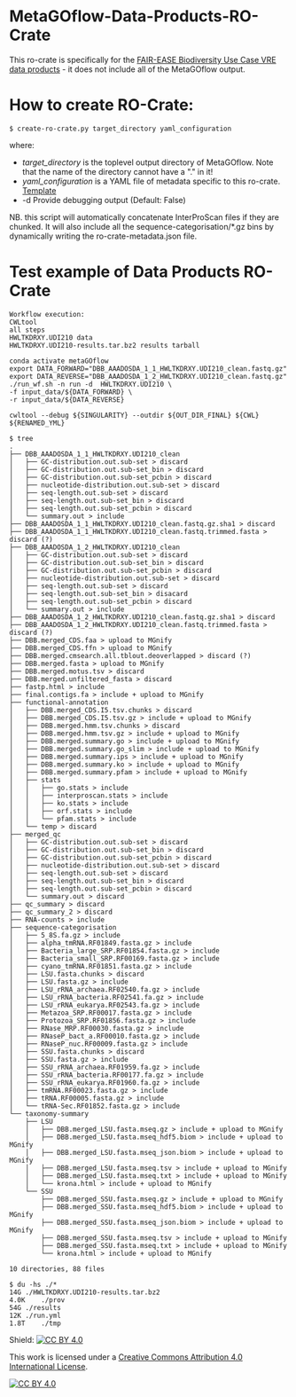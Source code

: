 # MetaGOflow-Data-Products-RO-Crate
This ro-crate is specifically for the [FAIR-EASE Biodiversity Use Case VRE data products](https://fairease.eu/use-cases/biodiversity-observation) - it does not include all of the MetaGOflow output.


# How to create RO-Crate:


`$ create-ro-crate.py target_directory yaml_configuration`

where:

- *target_directory* is the toplevel output directory of MetaGOflow.
        Note that the name of the directory cannot have a "." in it!
- *yaml_configuration* is a YAML file of metadata specific to this ro-crate. [Template](https://raw.githubusercontent.com/emo-bon/MetaGOflow-Data-Products-RO-Crate/main/ro-crate-config.yaml)
- -d Provide debugging output (Default: False)

NB. this script will automatically concatenate InterProScan files if they are chunked. It will also include all the sequence-categorisation/*.gz bins by dynamically writing the ro-crate-metadata.json file.



# Test example of Data Products RO-Crate

```
Workflow execution:
CWLtool
all steps
HWLTKDRXY.UDI210 data
HWLTKDRXY.UDI210-results.tar.bz2 results tarball

conda activate metaGOflow
export DATA_FORWARD="DBB_AAADOSDA_1_1_HWLTKDRXY.UDI210_clean.fastq.gz"
export DATA_REVERSE="DBB_AAADOSDA_1_2_HWLTKDRXY.UDI210_clean.fastq.gz"
./run_wf.sh -n run -d  HWLTKDRXY.UDI210 \
-f input_data/${DATA_FORWARD} \
-r input_data/${DATA_REVERSE}

cwltool --debug ${SINGULARITY} --outdir ${OUT_DIR_FINAL} ${CWL} ${RENAMED_YML}
```

```
$ tree
.
├── DBB_AAADOSDA_1_1_HWLTKDRXY.UDI210_clean 
│   ├── GC-distribution.out.sub-set > discard
│   ├── GC-distribution.out.sub-set_bin > discard
│   ├── GC-distribution.out.sub-set_pcbin > discard
│   ├── nucleotide-distribution.out.sub-set > discard
│   ├── seq-length.out.sub-set > discard
│   ├── seq-length.out.sub-set_bin > discard
│   ├── seq-length.out.sub-set_pcbin > discard
│   └── summary.out > include
├── DBB_AAADOSDA_1_1_HWLTKDRXY.UDI210_clean.fastq.gz.sha1 > discard
├── DBB_AAADOSDA_1_1_HWLTKDRXY.UDI210_clean.fastq.trimmed.fasta > discard (?)
├── DBB_AAADOSDA_1_2_HWLTKDRXY.UDI210_clean 
│   ├── GC-distribution.out.sub-set > discard
│   ├── GC-distribution.out.sub-set_bin > discard
│   ├── GC-distribution.out.sub-set_pcbin > discard
│   ├── nucleotide-distribution.out.sub-set > discard
│   ├── seq-length.out.sub-set > discard
│   ├── seq-length.out.sub-set_bin > disacard
│   ├── seq-length.out.sub-set_pcbin > discard
│   └── summary.out > include
├── DBB_AAADOSDA_1_2_HWLTKDRXY.UDI210_clean.fastq.gz.sha1 > discard
├── DBB_AAADOSDA_1_2_HWLTKDRXY.UDI210_clean.fastq.trimmed.fasta > discard (?)
├── DBB.merged_CDS.faa > upload to MGnify
├── DBB.merged_CDS.ffn > upload to MGnify
├── DBB.merged.cmsearch.all.tblout.deoverlapped > discard (?)
├── DBB.merged.fasta > upload to MGnify
├── DBB.merged.motus.tsv > discard
├── DBB.merged.unfiltered_fasta > discard
├── fastp.html > include
├── final.contigs.fa > include + upload to MGnify
├── functional-annotation 
│   ├── DBB.merged_CDS.I5.tsv.chunks > discard
│   ├── DBB.merged_CDS.I5.tsv.gz > include + upload to MGnify
│   ├── DBB.merged.hmm.tsv.chunks > discard
│   ├── DBB.merged.hmm.tsv.gz > include + upload to MGnify
│   ├── DBB.merged.summary.go > include + upload to MGnify
│   ├── DBB.merged.summary.go_slim > include + upload to MGnify
│   ├── DBB.merged.summary.ips > include + upload to MGnify
│   ├── DBB.merged.summary.ko > include + upload to MGnify
│   ├── DBB.merged.summary.pfam > include + upload to MGnify
│   ├── stats
│   │   ├── go.stats > include
│   │   ├── interproscan.stats > include
│   │   ├── ko.stats > include
│   │   ├── orf.stats > include
│   │   └── pfam.stats > include
│   └── temp > discard
├── merged_qc
│   ├── GC-distribution.out.sub-set > discard
│   ├── GC-distribution.out.sub-set_bin > discard
│   ├── GC-distribution.out.sub-set_pcbin > discard
│   ├── nucleotide-distribution.out.sub-set > discard
│   ├── seq-length.out.sub-set > discard
│   ├── seq-length.out.sub-set_bin > discard
│   ├── seq-length.out.sub-set_pcbin > discard
│   └── summary.out > discard
├── qc_summary > discard
├── qc_summary_2 > discard
├── RNA-counts > include
├── sequence-categorisation
│   ├── 5_8S.fa.gz > include
│   ├── alpha_tmRNA.RF01849.fasta.gz > include
│   ├── Bacteria_large_SRP.RF01854.fasta.gz > include
│   ├── Bacteria_small_SRP.RF00169.fasta.gz > include
│   ├── cyano_tmRNA.RF01851.fasta.gz > include
│   ├── LSU.fasta.chunks > discard
│   ├── LSU.fasta.gz > include
│   ├── LSU_rRNA_archaea.RF02540.fa.gz > include
│   ├── LSU_rRNA_bacteria.RF02541.fa.gz > include
│   ├── LSU_rRNA_eukarya.RF02543.fa.gz > include
│   ├── Metazoa_SRP.RF00017.fasta.gz > include
│   ├── Protozoa_SRP.RF01856.fasta.gz > include
│   ├── RNase_MRP.RF00030.fasta.gz > include
│   ├── RNaseP_bact_a.RF00010.fasta.gz > include
│   ├── RNaseP_nuc.RF00009.fasta.gz > include
│   ├── SSU.fasta.chunks > discard
│   ├── SSU.fasta.gz > include
│   ├── SSU_rRNA_archaea.RF01959.fa.gz > include
│   ├── SSU_rRNA_bacteria.RF00177.fa.gz > include
│   ├── SSU_rRNA_eukarya.RF01960.fa.gz > include
│   ├── tmRNA.RF00023.fasta.gz > include
│   ├── tRNA.RF00005.fasta.gz > include
│   └── tRNA-Sec.RF01852.fasta.gz > include
└── taxonomy-summary
    ├── LSU
    │   ├── DBB.merged_LSU.fasta.mseq.gz > include + upload to MGnify
    │   ├── DBB.merged_LSU.fasta.mseq_hdf5.biom > include + upload to MGnify
    │   ├── DBB.merged_LSU.fasta.mseq_json.biom > include + upload to MGnify
    │   ├── DBB.merged_LSU.fasta.mseq.tsv > include + upload to MGnify
    │   ├── DBB.merged_LSU.fasta.mseq.txt > include + upload to MGnify
    │   └── krona.html > include + upload to MGnify
    └── SSU
        ├── DBB.merged_SSU.fasta.mseq.gz > include + upload to MGnify
        ├── DBB.merged_SSU.fasta.mseq_hdf5.biom > include + upload to MGnify
        ├── DBB.merged_SSU.fasta.mseq_json.biom > include + upload to MGnify
        ├── DBB.merged_SSU.fasta.mseq.tsv > include + upload to MGnify
        ├── DBB.merged_SSU.fasta.mseq.txt > include + upload to MGnify
        └── krona.html > include + upload to MGnify

10 directories, 88 files

```

```
$ du -hs ./*
14G	./HWLTKDRXY.UDI210-results.tar.bz2
4.0K	./prov
54G	./results
12K	./run.yml
1.8T	./tmp
```


Shield: [![CC BY 4.0][cc-by-shield]][cc-by]

This work is licensed under a
[Creative Commons Attribution 4.0 International License][cc-by].

[![CC BY 4.0][cc-by-image]][cc-by]

[cc-by]: http://creativecommons.org/licenses/by/4.0/
[cc-by-image]: https://i.creativecommons.org/l/by/4.0/88x31.png
[cc-by-shield]: https://img.shields.io/badge/License-CC%20BY%204.0-lightgrey.svg
